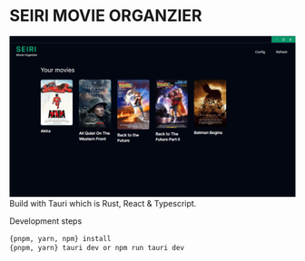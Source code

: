# SEIRI MOVIE ORGANZIER

![Screenshot](ss.png)
Build with Tauri which is Rust, React & Typescript.

Development steps
```
{pnpm, yarn, npm} install
{pnpm, yarn} tauri dev or npm run tauri dev
```
